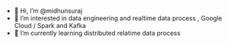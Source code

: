 - 👋 Hi, I’m @midhunsuraj
- 👀 I’m interested in data engineering and realtime data process , Google Cloud / Spark and Kafka
- 🌱 I’m currently learning  distributed relatime data process

<!---
midhunsuraj/midhunsuraj is a ✨ special ✨ repository because its `README.md` (this file) appears on your GitHub profile.
You can click the Preview link to take a look at your changes.
--->

